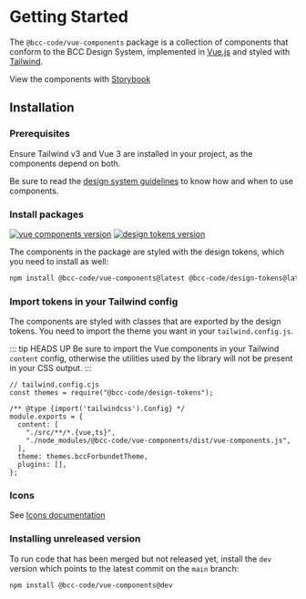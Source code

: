 # Getting Started
The `@bcc-code/vue-components` package is a collection of components that conform to the BCC Design System, implemented in [Vue.js](https://vuejs.org/) and styled with [Tailwind](https://tailwindcss.com).

View the components with [Storybook](https://vue-components-storybook.developer.bcc.no)

## Installation
### Prerequisites
Ensure Tailwind v3 and Vue 3 are installed in your project, as the components depend on both.

Be sure to read the [design system guidelines](../guidelines.md) to know how and when to use components.

### Install packages
[![vue components version](https://img.shields.io/npm/v/@bcc-code/vue-components/latest?label=%40bcc-code%2Fvue-components)](https://github.com/bcc-code/bcc-vue-components/releases) [![design tokens version](https://img.shields.io/npm/v/@bcc-code/design-tokens/latest?label=%40bcc-code%2Fdesign-tokens)](https://github.com/bcc-code/bcc-design-tokens/releases)

The components in the package are styled with the design tokens, which you need to install as well:
```sh
npm install @bcc-code/vue-components@latest @bcc-code/design-tokens@latest
```

### Import tokens in your Tailwind config
The components are styled with classes that are exported by the design tokens. You need to import the theme you want in your `tailwind.config.js`.

::: tip HEADS UP
Be sure to import the Vue components in your Tailwind `content` config, otherwise the utilities used by the library will not be present in your CSS output.
:::

```js{2,8,10}
// tailwind.config.cjs
const themes = require("@bcc-code/design-tokens");

/** @type {import('tailwindcss').Config} */
module.exports = {
  content: [
    "./src/**/*.{vue,ts}",
    "./node_modules/@bcc-code/vue-components/dist/vue-components.js",
  ],
  theme: themes.bccForbundetTheme,
  plugins: [],
};
```

### Icons
See [Icons documentation](../icons/README.md)

### Installing unreleased version
To run code that has been merged but not released yet, install the `dev` version which points to the latest commit on the `main` branch:
```sh
npm install @bcc-code/vue-components@dev
```
